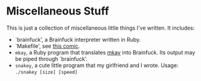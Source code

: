 Miscellaneous Stuff
===================

This is just a collection of miscellaneous little things I've written. It includes:

* `brainfuck', a Brainfuck interpreter written in Ruby.
* `Makefile', see [this comic](http://xkcd.com/149).
* `mkay`, a Ruby program that translates [mkay](http://github.com/andrew-wja/mkay) into Brainfuck. Its output may be piped through `brainfuck'.
* `snakey`, a cute little program that my girlfriend and I wrote. Usage: `./snakey [size] [speed]`
